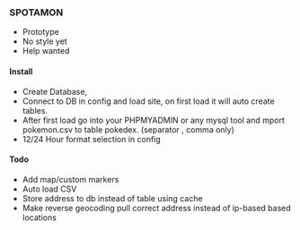 ### SPOTAMON

- Prototype
- No style yet
- Help wanted


#### Install
- Create Database,
- Connect to DB in config and load site, on first load it will auto create tables. 
- After first load go into your PHPMYADMIN or any mysql tool and mport pokemon.csv to table pokedex. (separator , comma only)
- 12/24 Hour format selection in config


#### Todo
- Add map/custom markers
- Auto load CSV
- Store address to db instead of table using cache
- Make reverse geocoding pull correct address instead of ip-based based locations
